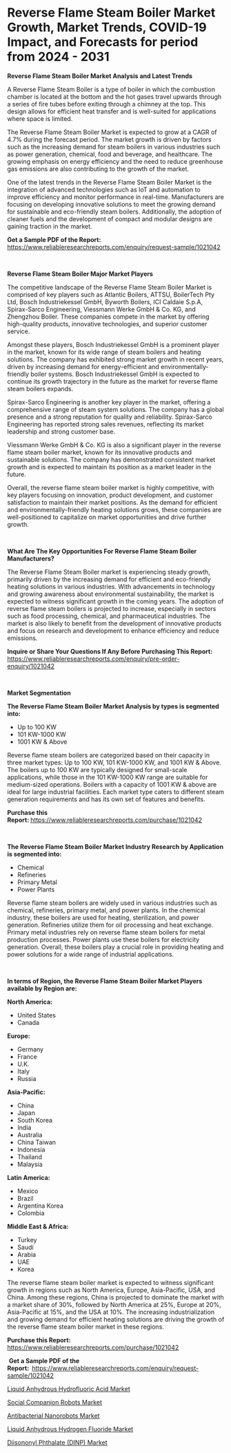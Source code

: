 <p><h1>Reverse Flame Steam Boiler Market Growth, Market Trends, COVID-19 Impact, and Forecasts for period from 2024 - 2031</h1></p><p><strong>Reverse Flame Steam Boiler Market Analysis and Latest Trends</strong></p>
<p><p>A Reverse Flame Steam Boiler is a type of boiler in which the combustion chamber is located at the bottom and the hot gases travel upwards through a series of fire tubes before exiting through a chimney at the top. This design allows for efficient heat transfer and is well-suited for applications where space is limited.</p><p>The Reverse Flame Steam Boiler Market is expected to grow at a CAGR of 4.7% during the forecast period. The market growth is driven by factors such as the increasing demand for steam boilers in various industries such as power generation, chemical, food and beverage, and healthcare. The growing emphasis on energy efficiency and the need to reduce greenhouse gas emissions are also contributing to the growth of the market.</p><p>One of the latest trends in the Reverse Flame Steam Boiler Market is the integration of advanced technologies such as IoT and automation to improve efficiency and monitor performance in real-time. Manufacturers are focusing on developing innovative solutions to meet the growing demand for sustainable and eco-friendly steam boilers. Additionally, the adoption of cleaner fuels and the development of compact and modular designs are gaining traction in the market.</p></p>
<p><strong>Get a Sample PDF of the Report:&nbsp;</strong> <a href="https://www.reliableresearchreports.com/enquiry/request-sample/1021042">https://www.reliableresearchreports.com/enquiry/request-sample/1021042</a></p>
<p>&nbsp;</p>
<p><strong>Reverse Flame Steam Boiler Major Market Players</strong></p>
<p><p>The competitive landscape of the Reverse Flame Steam Boiler Market is comprised of key players such as Atlantic Boilers, ATTSU, BoilerTech Pty Ltd, Bosch Industriekessel GmbH, Byworth Boilers, ICI Caldaie S.p.A, Spirax-Sarco Engineering, Viessmann Werke GmbH & Co. KG, and Zhengzhou Boiler. These companies compete in the market by offering high-quality products, innovative technologies, and superior customer service.</p><p>Amongst these players, Bosch Industriekessel GmbH is a prominent player in the market, known for its wide range of steam boilers and heating solutions. The company has exhibited strong market growth in recent years, driven by increasing demand for energy-efficient and environmentally-friendly boiler systems. Bosch Industriekessel GmbH is expected to continue its growth trajectory in the future as the market for reverse flame steam boilers expands.</p><p>Spirax-Sarco Engineering is another key player in the market, offering a comprehensive range of steam system solutions. The company has a global presence and a strong reputation for quality and reliability. Spirax-Sarco Engineering has reported strong sales revenues, reflecting its market leadership and strong customer base.</p><p>Viessmann Werke GmbH & Co. KG is also a significant player in the reverse flame steam boiler market, known for its innovative products and sustainable solutions. The company has demonstrated consistent market growth and is expected to maintain its position as a market leader in the future.</p><p>Overall, the reverse flame steam boiler market is highly competitive, with key players focusing on innovation, product development, and customer satisfaction to maintain their market positions. As the demand for efficient and environmentally-friendly heating solutions grows, these companies are well-positioned to capitalize on market opportunities and drive further growth.</p></p>
<p>&nbsp;</p>
<p><strong>What Are The Key Opportunities For Reverse Flame Steam Boiler Manufacturers?</strong></p>
<p><p>The Reverse Flame Steam Boiler market is experiencing steady growth, primarily driven by the increasing demand for efficient and eco-friendly heating solutions in various industries. With advancements in technology and growing awareness about environmental sustainability, the market is expected to witness significant growth in the coming years. The adoption of reverse flame steam boilers is projected to increase, especially in sectors such as food processing, chemical, and pharmaceutical industries. The market is also likely to benefit from the development of innovative products and focus on research and development to enhance efficiency and reduce emissions.</p></p>
<p><strong>Inquire or Share Your Questions If Any Before Purchasing This Report:</strong> <a href="https://www.reliableresearchreports.com/enquiry/pre-order-enquiry/1021042">https://www.reliableresearchreports.com/enquiry/pre-order-enquiry/1021042</a></p>
<p>&nbsp;</p>
<p><strong>Market Segmentation</strong></p>
<p><strong>The Reverse Flame Steam Boiler Market Analysis by types is segmented into:</strong></p>
<p><ul><li>Up to 100 KW</li><li>101 KW-1000 KW</li><li>1001 KW & Above</li></ul></p>
<p><p>Reverse flame steam boilers are categorized based on their capacity in three market types: Up to 100 KW, 101 KW-1000 KW, and 1001 KW & Above. The boilers up to 100 KW are typically designed for small-scale applications, while those in the 101 KW-1000 KW range are suitable for medium-sized operations. Boilers with a capacity of 1001 KW & above are ideal for large industrial facilities. Each market type caters to different steam generation requirements and has its own set of features and benefits.</p></p>
<p><strong>Purchase this Report:&nbsp;</strong><a href="https://www.reliableresearchreports.com/purchase/1021042">https://www.reliableresearchreports.com/purchase/1021042</a></p>
<p>&nbsp;</p>
<p><strong>The Reverse Flame Steam Boiler Market Industry Research by Application is segmented into:</strong></p>
<p><ul><li>Chemical</li><li>Refineries</li><li>Primary Metal</li><li>Power Plants</li></ul></p>
<p><p>Reverse flame steam boilers are widely used in various industries such as chemical, refineries, primary metal, and power plants. In the chemical industry, these boilers are used for heating, sterilization, and power generation. Refineries utilize them for oil processing and heat exchange. Primary metal industries rely on reverse flame steam boilers for metal production processes. Power plants use these boilers for electricity generation. Overall, these boilers play a crucial role in providing heating and power solutions for a wide range of industrial applications.</p></p>
<p>&nbsp;</p>
<p><strong>In terms of Region, the Reverse Flame Steam Boiler Market Players available by Region are:</strong></p>
<p>
    <p> <strong> North America: </strong>
        <ul>
            <li>United States</li>
            <li>Canada</li>
        </ul>
        </p> 
    <p> <strong> Europe: </strong>
        <ul>
            <li>Germany</li>
            <li>France</li>
            <li>U.K.</li>
            <li>Italy</li>
            <li>Russia</li>
        </ul>
        </p> 
    <p> <strong> Asia-Pacific: </strong>
        <ul>
            <li>China</li>
            <li>Japan</li>
            <li>South Korea</li>
            <li>India</li>
            <li>Australia</li>
            <li>China Taiwan</li>
            <li>Indonesia</li>
            <li>Thailand</li>
            <li>Malaysia</li>
        </ul>
        </p> 
    <p> <strong> Latin America: </strong>
        <ul>
            <li>Mexico</li>
            <li>Brazil</li>
            <li>Argentina Korea</li>
            <li>Colombia</li>
        </ul>
        </p> 
    <p> <strong> Middle East & Africa: </strong>
        <ul>
            <li>Turkey</li>
            <li>Saudi</li>
            <li>Arabia</li>
            <li>UAE</li>
            <li>Korea</li>
        </ul>
    </p>
    </p>
<p><p>The reverse flame steam boiler market is expected to witness significant growth in regions such as North America, Europe, Asia-Pacific, USA, and China. Among these regions, China is projected to dominate the market with a market share of 30%, followed by North America at 25%, Europe at 20%, Asia-Pacific at 15%, and the USA at 10%. The increasing industrialization and growing demand for efficient heating solutions are driving the growth of the reverse flame steam boiler market in these regions.</p></p>
<p><strong>Purchase this Report: </strong><a href="https://www.reliableresearchreports.com/purchase/1021042">https://www.reliableresearchreports.com/purchase/1021042</a></p>
<p>&nbsp;<strong>Get a Sample PDF of the Report:&nbsp;&nbsp;</strong><a href="https://www.reliableresearchreports.com/enquiry/request-sample/1021042">https://www.reliableresearchreports.com/enquiry/request-sample/1021042</a></p>
<p><strong></strong></p>
<p><p><a href="https://issuu.com/reportprime-2/docs/liquid-anhydrous-hydrofluoric-acid-market-size-203">Liquid Anhydrous Hydrofluoric Acid Market</a></p><p><a href="https://medium.com/@madelynhowe_34212/social-companion-robots-market-the-key-to-successful-business-strategy-forecast-till-2031-8ba88f41a2ad">Social Companion Robots Market</a></p><p><a href="https://medium.com/@madelynhowe_34212/antibacterial-nanorobots-market-outlook-industry-overview-and-forecast-2024-to-2031-f15c097f2396">Antibacterial Nanorobots Market</a></p><p><a href="https://issuu.com/reportprime-2/docs/liquid-anhydrous-hydrogen-fluoride-market-size-203">Liquid Anhydrous Hydrogen Fluoride Market</a></p><p><a href="https://github.com/provorikovar/Market-Research-Report-List-3/blob/main/diisononyl-phthalate-dinp-market.md">Diisononyl Phthalate (DINP) Market</a></p></p>